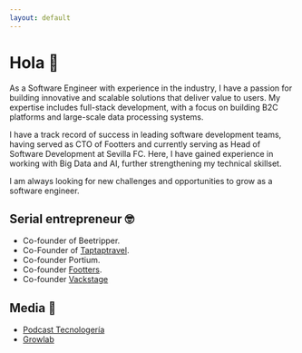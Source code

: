 ```yaml
---
layout: default
---
```


# Hola 👋

As a Software Engineer with experience in the industry, I have a passion for building innovative and scalable solutions that deliver value to users. My expertise includes full-stack development, with a focus on building B2C platforms and large-scale data processing systems.

I have a track record of success in leading software development teams, having served as CTO of Footters and currently serving as Head of Software Development at Sevilla FC. Here, I have gained experience in working with Big Data and AI, further strengthening my technical skillset.

I am always looking for new challenges and opportunities to grow as a software engineer.

## Serial entrepreneur 🤓

- Co-founder of Beetripper.
- Co-Founder of [Taptaptravel](https://www.producthunt.com/posts/taptaptravel).
- Co-founder Portium.
- Co-founder [Footters](https://www.footters.com).
- Co-founder [Vackstage](https://vackstage.com)

## Media 📝

- [Podcast Tecnologería](https://tecnologeria.com/entrevistas/8x03/footters)
- [Growlab](https://youtu.be/Ke1G0osXSxE?t=2524)
